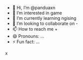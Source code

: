 - 👋 Hi, I’m @panduaxn
- 👀 I’m interested in game
- 🌱 I’m currently learning ngising
- 💞️ I’m looking to collaborate on -
- 📫 How to reach me +
- 😄 Pronouns: ...
- ⚡ Fun fact: ...

<!---
panduaxn/panduaxn is a ✨ special ✨ repository because its `README.md` (this file) appears on your GitHub profile.
You can click the Preview link to take a look at your changes.
--->
x
